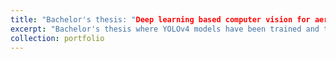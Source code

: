 ```yaml
---
title: "Bachelor's thesis: "Deep learning based computer vision for aerial-view street object detection and classification""
excerpt: "Bachelor's thesis where YOLOv4 models have been trained and tested. You may find [here]() the thesis."
collection: portfolio
---
```


